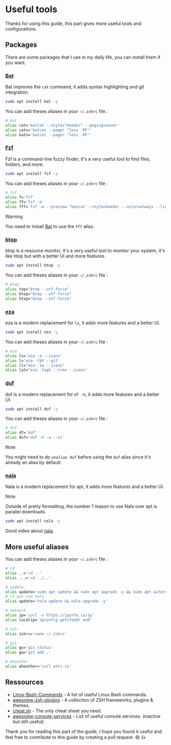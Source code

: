 # Useful tools

Thanks for using this guide, this part gives more useful tools and configurations.

## Packages

There are some packages that I use in my daily life, you can install them if you want.

### [Bat](https://github.com/sharkdp/bat)

Bat improves the `cat` command, it adds syntax highlighting and git integration.

```bash
sudo apt install bat -y
```

You can add theses aliases in your `~/.zshrc` file :

```bash
# bat
alias cat='batcat --style="header" --paging=never'
alias catn='batcat --pager "less -RF"'
alias batn='batcat --pager "less -RF"'
```

### [Fzf](https://github.com/junegunn/fzf)

Fzf is a command-line fuzzy finder, it's a very useful tool to find files, folders, and more.

```bash
sudo apt install fzf -y
```

You can add theses aliases in your `~/.zshrc` file :

```bash
# fzf
alias f='fzf'
alias ff='fzf -m'
alias fff='fzf -m --preview "batcat --style=header --color=always --line-range :500 {}"'
```

> [!WARNING]
> You need to install [Bat](#bat) to use the `fff` alias.

### [btop](https://github.com/aristocratos/btop)

btop is a resource monitor, it's a very useful tool to monitor your system, it's like htop but with a better UI and more features.

```bash
sudo apt install btop -y
```

You can add theses aliases in your `~/.zshrc` file :

```bash
# btop
alias top="btop --utf-force"
alias btop="btop --utf-force"
alias htop="btop --utf-force"
```

### [eza](https://github.com/eza-community/eza)

eza is a modern replacement for `ls`, it adds more features and a better UI.

```bash
sudo apt install eza -y
```

You can add theses aliases in your `~/.zshrc` file :

```bash
# eza
alias ls='eza -a --icons'                                               # ls
alias l='eza -lbF --git'                                                # list, size, type, git
alias ll="eza -1a --icons"                                              # list, 1 per line
alias lat="eza -lagh --tree --icons"                                    # list with info and tree
```

### [duf](https://github.com/muesli/duf)

duf is a modern replacement for `df -h`, it adds more features and a better UI.

```bash
sudo apt install duf -y
```

You can add theses aliases in your `~/.zshrc` file :

```bash
# duf
alias df='duf'                                                          # df
alias duf='duf -h -a --si'                                              # duf
```

> [!NOTE]
> You might need to do `unalias duf` before using the `duf` alias since it's already an alias by default.

### [nala](https://github.com/volitank/nala)

Nala is a modern replacement for apt, it adds more features and a better UI.
> [!NOTE]
> Outside of pretty formatting, the number 1 reason to use Nala over apt is parallel downloads.

```bash
sudo apt install nala -y
```

Good video about [nala](https://youtu.be/oroSkR4Nn_w?si=uk__FOcTip7LX9xh).

## More useful aliases

You can add theses aliases in your `~/.zshrc` file :

```bash
# cd
alias ..='cd ..'
alias ...='cd ../..'

# update
alias update='sudo apt update && sudo apt upgrade -y && sudo apt autoremove -y'
# if you use nala
alias update='nala update && nala upgrade -y'

# network
alias ip='curl -s https://ipinfo.io/ip'
alias localip='ipconfig getifaddr en0'

# zsh
alias zshrc='nano ~/.zshrc'

# git
alias gs='git status'
alias ga='git add .'

# wheather
alias wheather='curl wttr.in'
```

## Ressources

- [Linux-Bash-Commands](https://github.com/trinib/Linux-Bash-Commands) - A list of useful Linux Bash commands.
- [awesome-zsh-plugins](https://github.com/unixorn/awesome-zsh-plugins) - A collection of ZSH frameworks, plugins & themes.
- [cheat.sh](https://github.com/chubin/cheat.sh) - The only cheat sheet you need.
- [awesome-console-services](https://github.com/chubin/awesome-console-services) - List of useful console services. (inactive but still useful)

Thank you for reading this part of the guide, I hope you found it useful and feel free to contribute to this guide by creating a pull request. :smile: 👍
